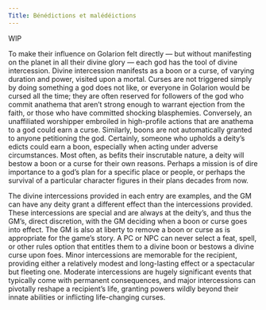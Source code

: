 ```yaml
---
Title: Bénédictions et malédéictions
---
```

WIP

To make their influence on Golarion felt directly — but without manifesting on the planet in all their divine glory — each god has the tool of divine intercession. Divine intercession manifests as a boon or a curse, of varying duration and power, visited upon a mortal. Curses are not triggered simply by doing something a god does not like, or everyone in Golarion would be cursed all the time; they are often reserved for followers of the god who commit anathema that aren’t strong enough to warrant ejection from the faith, or those who have committed shocking blasphemies. Conversely, an unaffiliated worshipper embroiled in high-profile actions that are anathema to a god could earn a curse. Similarly, boons are not automatically granted to anyone petitioning the god. Certainly, someone who upholds a deity’s edicts could earn a boon, especially when acting under adverse circumstances. Most often, as befits their inscrutable nature, a deity will bestow a boon or a curse for their own reasons. Perhaps a mission is of dire importance to a god’s plan for a specific place or people, or perhaps the survival of a particular character figures in their plans decades from now.

The divine intercessions provided in each entry are examples, and the GM can have any deity grant a different effect than the intercessions provided. These intercessions are special and are always at the deity’s, and thus the GM’s, direct discretion, with the GM deciding when a boon or curse goes into effect. The GM is also at liberty to remove a boon or curse as is appropriate for the game’s story. A PC or NPC can never select a feat, spell, or other rules option that entitles them to a divine boon or bestows a divine curse upon foes. Minor intercessions are memorable for the recipient, providing either a relatively modest and long-lasting effect or a spectacular but fleeting one. Moderate intercessions are hugely significant events that typically come with permanent consequences, and major intercessions can pivotally reshape a recipient’s life, granting powers wildly beyond their innate abilities or inflicting life-changing curses.